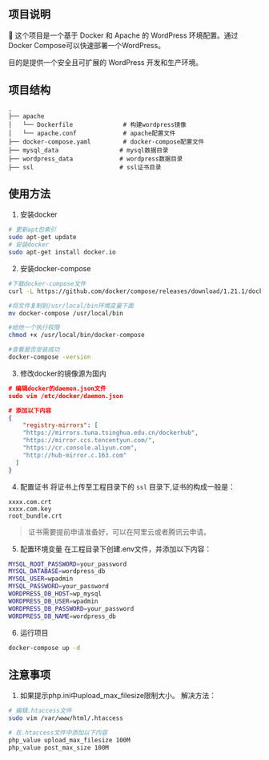 ## 项目说明

📝 这个项目是一个基于 Docker 和 Apache 的 WordPress 环境配置。通过Docker Compose可以快速部署一个WordPress。

目的是提供一个安全且可扩展的 WordPress 开发和生产环境。


## 项目结构

```
.
├── apache
│   └── Dockerfile              # 构建wordpress镜像
│   └── apache.conf             # apache配置文件
├── docker-compose.yaml         # docker-compose配置文件
├── mysql_data                 # mysql数据目录
├── wordpress_data             # wordpress数据目录
├── ssl                        # ssl证书目录
```

## 使用方法
1. 安装docker
```bash
# 更新apt包索引
sudo apt-get update
# 安装docker
sudo apt-get install docker.io
```

2. 安装docker-compose
```bash
#下载docker-compose文件
curl -L https://github.com/docker/compose/releases/download/1.21.1/docker-compose-`uname -s`-`uname -m` -o /usr/local/bin/docker-compose

#将文件复制到/usr/local/bin环境变量下面
mv docker-compose /usr/local/bin

#给他一个执行权限
chmod +x /usr/local/bin/docker-compose

#查看是否安装成功
docker-compose -version
```

3. 修改docker的镜像源为国内
```json
# 编辑docker的daemon.json文件
sudo vim /etc/docker/daemon.json

# 添加以下内容
{
    "registry-mirrors": [
    "https://mirrors.tuna.tsinghua.edu.cn/dockerhub",
    "https://mirror.ccs.tencentyun.com/",
    "https://cr.console.aliyun.com",
    "http://hub-mirror.c.163.com"
  ]
}

```

4. 配置证书
将证书上传至工程目录下的 `ssl` 目录下,证书的构成一般是：
```
xxxx.com.crt
xxxx.com.key
root_bundle.crt
```
> 证书需要提前申请准备好，可以在阿里云或者腾讯云申请。

5. 配置环境变量
在工程目录下创建.env文件，并添加以下内容：
```bash
MYSQL_ROOT_PASSWORD=your_password
MYSQL_DATABASE=wordpress_db
MYSQL_USER=wpadmin
MYSQL_PASSWORD=your_password
WORDPRESS_DB_HOST=wp_mysql
WORDPRESS_DB_USER=wpadmin
WORDPRESS_DB_PASSWORD=your_password
WORDPRESS_DB_NAME=wordpress_db

```

6. 运行项目
```bash
docker-compose up -d
```


## 注意事项
1. 如果提示php.ini中upload_max_filesize限制大小。
解决方法：
```bash
# 编辑.htaccess文件
sudo vim /var/www/html/.htaccess

# 在.htaccess文件中添加以下内容
php_value upload_max_filesize 100M
php_value post_max_size 100M
```
